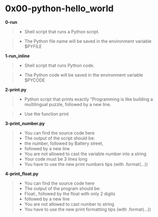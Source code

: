 # 0x00-python-hello_world

**0-run**
> * Shell script that runs a Python script.

> * The Python file name will be saved in the environment variable $PYFILE

**1-run_inline**
> * Shell script that runs Python code.

> * The Python code will be saved in the environment variable $PYCODE

**2-print.py**
> * Python script that prints exactly "Programming is like building a multilingual puzzle, followed by a new line.

> * Use the function print

**3-print_number.py**
> * You can find the source code here
> * The output of the script should be:
> * the number, followed by Battery street,
> * followed by a new line
> * You are not allowed to cast the variable number into a string
> * Your code must be 3 lines long
> * You have to use the new print numbers tips (with .format(...))

**4-print_float.py**
> * You can find the source code here
> * The output of the program should be:
> * Float:, followed by the float with only 2 digits
> * followed by a new line
> * You are not allowed to cast number to string
> * You have to use the new print formatting tips (with .format(...))